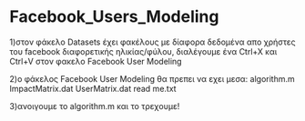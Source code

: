 # Facebook_Users_Modeling       

1)στον φάκελο Datasets έχει φακέλους με δίαφορα δεδομένα απο χρήστες του facebook διαφορετικής ηλικίας/φύλου, διαλέγουμε ένα Ctrl+X και Ctrl+V στον φακελο Facebook User Modeling

2)o φάκελος Facebook User Modeling θα πρεπει να εχει μεσα:
algorithm.m
ImpactMatrix.dat
UserMatrix.dat
read me.txt

3)ανοιγουμε το algorithm.m και το τρεχουμε!




















